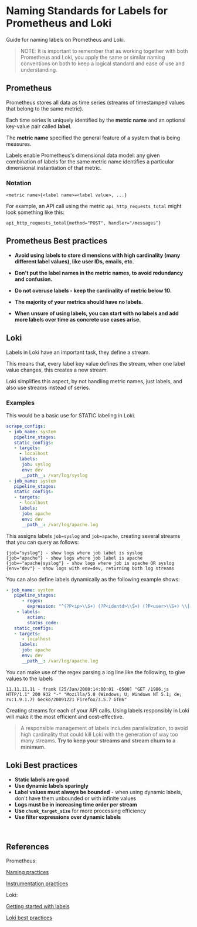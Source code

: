 # Naming Standards for Labels for Prometheus and Loki 

Guide for naming labels on Prometheus and Loki.

> NOTE: It is important to remember that as working together with both Prometheus and Loki, you apply the same or similar naming conventions on both to keep a logical standard and ease of use and understanding.

## Prometheus

Prometheus stores all data as time series (streams of timestamped values that belong to the same metric).

Each time series is uniquely identified by the **metric name** and an optional key-value pair called **label**.

The **metric name** specified the general feature of a system that is being measures.

Labels enable Prometheus's dimensional data model: any given combination of labels for the same metric name identifies a particular dimensional instantiation of that metric.

### Notation

```
<metric name>{<label name>=<label value>, ...}
```

For example, an API call using the metric `api_http_requests_total` might look something like this:

```
api_http_requests_total{method="POST", handler="/messages"}
```

## **Prometheus Best practices**

* **Avoid using labels to store dimensions with high cardinality (many different label values), like user IDs, emails, etc.**

* **Don't put the label names in the metric names, to avoid redundancy and confusion.**
* **Do not overuse labels - keep the cardinality of metric below 10.**
* **The majority of your metrics should have no labels.**
* **When unsure of using labels, you can start with no labels and add more labels over time as concrete use cases arise.**

## Loki

Labels in Loki have an important task, they define a stream.

This means that, every label key value defines the stream, when one label value changes, this creates a new stream.

Loki simplifies this aspect, by not handling metric names, just labels, and also use streams instead of series.

### Examples

This would be a basic use for STATIC labeling in Loki.

``` yaml
scrape_configs:
 - job_name: system
   pipeline_stages:
   static_configs:
   - targets:
     - localhost
     labels:
      job: syslog
      env: dev
      __path__: /var/log/syslog
 - job_name: system
   pipeline_stages:
   static_configs:
   - targets:
     - localhost
     labels:
      job: apache
      env: dev
      __path__: /var/log/apache.log

```

This assigns labels `job=syslog` and `job=apache`, creating several streams that you can query as follows:

``` 
{job="syslog"} - show logs where job label is syslog
{job="apache"} - show logs where job label is apache
{job=~"apache|syslog"} - show logs where job is apache OR syslog
{env="dev"} - show logs with env=dev, returning both log streams
```

You can also define labels dynamically as the following example shows:

``` yaml
- job_name: system
   pipeline_stages:
      - regex:
        expression: "^(?P<ip>\\S+) (?P<identd>\\S+) (?P<user>\\S+) \\[(?P<timestamp>[\\w:/]+\\s[+\\-]\\d{4})\\] \"(?P<action>\\S+)\\s?(?P<path>\\S+)?\\s?(?P<protocol>\\S+)?\" (?P<status_code>\\d{3}|-) (?P<size>\\d+|-)\\s?\"?(?P<referer>[^\"]*)\"?\\s?\"?(?P<useragent>[^\"]*)?\"?$"
    - labels:
        action:
        status_code:
   static_configs:
   - targets:
      - localhost
     labels:
      job: apache
      env: dev
      __path__: /var/log/apache.log
```

You can make use of the regex parsing a log line like the following, to give values to the labels

```
11.11.11.11 - frank [25/Jan/2000:14:00:01 -0500] "GET /1986.js HTTP/1.1" 200 932 "-" "Mozilla/5.0 (Windows; U; Windows NT 5.1; de; rv:1.9.1.7) Gecko/20091221 Firefox/3.5.7 GTB6"
```

Creating streams for each of your API calls.
Using labels responsibly in Loki will make it the most efficient and cost-effective.

> A responsible management of labels includes parallelization, to avoid high cardinality that could kill Loki with the generation of way too many streams. **Try to keep your streams and stream churn to a minimum.**

## **Loki Best practices**

* **Static labels are good**
* **Use dynamic labels sparingly**
* **Label values must always be bounded** - when using dynamic labels, don't have them unbounded or with infinite values
* **Logs must be in increasing time order per stream**
* **Use `chunk_target_size`** for more processing efficiency
* **Use filter expressions over dynamic labels**

<br>

## References

Prometheus:

[Naming practices](https://prometheus.io/docs/practices/naming/)

[Instrumentation practices](https://prometheus.io/docs/practices/instrumentation/)


Loki: 

[Getting started with labels](https://grafana.com/docs/loki/latest/getting-started/labels/)

[Loki best practices](https://grafana.com/docs/loki/latest/best-practices/)

